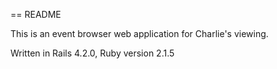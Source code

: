 == README

This is an event browser web application for Charlie's viewing.

Written in Rails 4.2.0, Ruby version 2.1.5
